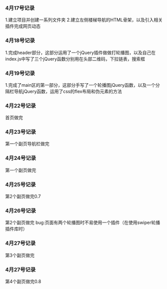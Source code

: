 ### 4月17号记录

1.建立项目并创建一系列文件夹
2.建立左侧楼梯导航的HTML骨架，以及引入相关插件完成网页动态

### 4月18号记录
1.完成header部分，这部分运用了一个jQuery插件做做打轮播图，以及自己在index.js中写了三个jQuery函数分别用在头部二维码，下拉链表，搜索框

### 4月19号记录
1.完成了main区的第一部分，这部分手写了一个轮播图jQuery函数，以及一个分隔栏导航jQuery函数，运用了css的flex布局和伪元素的方法

### 4月22号记录
首页做完

### 4月23号记录
第一个副页导航栏做完

### 4月24号记录
第一个副页做完

### 4月25号记录
第2个副页做完0.7

### 4月26号记录
第2个副页做完
bug:页面有两个轮播图时不易使用一个插件（在使用swiper轮播插件库时）

### 4月27号记录
第3个副页做完

### 4月27号记录
第4个副页做完0.8